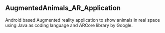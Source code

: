 ## AugmentedAnimals_AR_Application

Android based Augmented reality application to show animals in real space using Java as coding language and ARCore library by Google.
